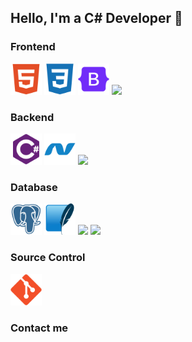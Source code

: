 ## Hello, I'm a C# Developer 👋




<div>
  <h3>Frontend</h3>
   <img height="50em" src="https://raw.githubusercontent.com/devicons/devicon/master/icons/html5/html5-plain.svg"> 
   <img height="50em" src="https://raw.githubusercontent.com/devicons/devicon/master/icons/css3/css3-plain.svg"> 
   <img height="50em" src="https://raw.githubusercontent.com/devicons/devicon/master/icons/bootstrap/bootstrap-plain.svg">
   <img height="50em" src="https://www.radzen.com/assets/radzen-logo-top-b2d6e9dcacf7d344bbab515b8748c5f4d702c6c5bfc349bd9ff9003016a3a6ee.svg"> 
</div>

<div>
  <h3>Backend</h3>
    <img height="50em" src="https://raw.githubusercontent.com/devicons/devicon/master/icons/csharp/csharp-plain.svg"> 
    <img height="50em" src="https://raw.githubusercontent.com/devicons/devicon/master/icons/dot-net/dot-net-plain.svg"> 
     <img height="50em" src="https://upload.wikimedia.org/wikipedia/commons/d/d0/Blazor.png"> 
</div>

<div>
  <h3>Database</h3>
  <img height="50em" src="https://raw.githubusercontent.com/devicons/devicon/master/icons/postgresql/postgresql-plain.svg">
  <img height="50em" src="https://raw.githubusercontent.com/devicons/devicon/master/icons/sqlite/sqlite-original.svg"> 
  <img height="50em" src="https://www.svgrepo.com/show/331488/mongodb.svg"> 
  <img height="50em" src="https://www.svgrepo.com/show/508811/dbs-sqlserver.svg"> 
</div>

<div>
   <h3>Source Control</h3>
  <img height="50em" src="https://raw.githubusercontent.com/devicons/devicon/master/icons/git/git-original.svg"> 
</div>

<div>
 <h3>Contact me</h3>
</div>

